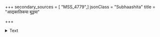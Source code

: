 +++
secondary_sources = [ "MSS_4779",]
jsonClass = "Subhaashita"
title = "आद्यकालिकया बुद्ध्या"

+++

<details><summary>Text</summary>

आद्यकालिकया बुद्ध्या दूरे श्व इति निर्भयाः।  
सर्वभक्षा न पश्यन्ति कर्मभूमिं विचेतसः॥
</details>

